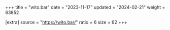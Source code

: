 +++
title = "wito.bar"
date = "2023-11-17"
updated = "2024-02-21"
weight = 63852

[extra]
source = "https://wito.bar/"
ratio = 6
size = 62
+++
